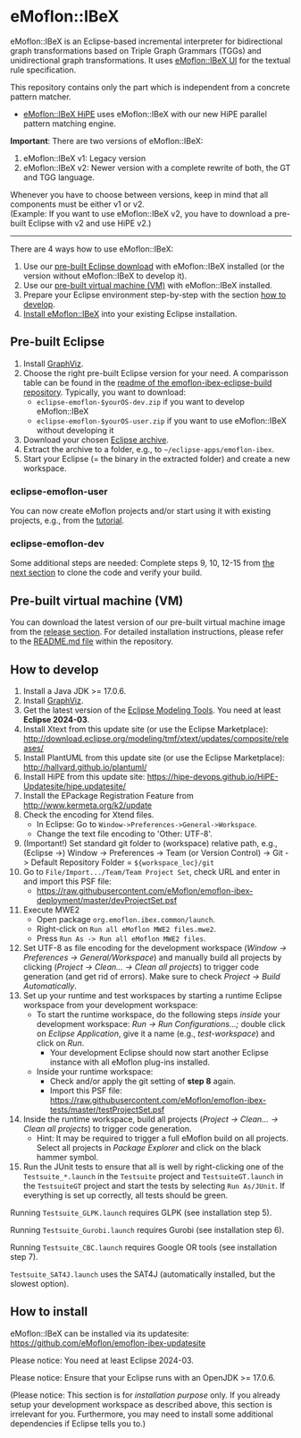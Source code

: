 # eMoflon::IBeX

eMoflon::IBeX is an Eclipse-based incremental interpreter for
	bidirectional graph transformations based on Triple Graph Grammars (TGGs)
	and unidirectional graph transformations.
It uses [eMoflon::IBeX UI](https://github.com/eMoflon/emoflon-ibex-ui)
	for the textual rule specification.

This repository contains only the part which is independent from a concrete pattern matcher.
- [eMoflon::IBeX HiPE](https://github.com/eMoflon/emoflon-ibex-hipe)
	uses eMoflon::IBeX with our new HiPE parallel pattern matching engine.

**Important**:
There are two versions of eMoflon::IBeX:
1. eMoflon::IBeX v1: Legacy version
1. eMoflon::IBeX v2: Newer version with a complete rewrite of both, the GT and TGG language.

Whenever you have to choose between versions, keep in mind that all components must be either v1 or v2.  
(Example: If you want to use eMoflon::IBeX v2, you have to download a pre-built Eclipse with v2 and use HiPE v2.)

---

There are 4 ways how to use eMoflon::IBeX:
1. Use our [pre-built Eclipse download](#pre-built-eclipse) with eMoflon::IBeX installed (or the version without eMoflon::IBeX to develop it).
1. Use our [pre-built virtual machine (VM)](#pre-built-virtual-machine-vm) with eMoflon::IBeX installed.
1. Prepare your Eclipse environment step-by-step with the section [how to develop](#how-to-develop).
1. [Install eMoflon::IBeX](#how-to-install) into your existing Eclipse installation.


## Pre-built Eclipse

1. Install [GraphViz](http://www.graphviz.org/download/).
1. Choose the right pre-built Eclipse version for your need. A comparisson table can be found in the [readme of the emoflon-ibex-eclipse-build repository](https://github.com/eMoflon/emoflon-ibex-eclipse-build). Typically, you want to download:
	+ `eclipse-emoflon-$yourOS-dev.zip` if you want to develop eMoflon::IBeX
	+ `eclipse-emoflon-$yourOS-user.zip` if you want to use eMoflon::IBeX without developing it
1. Download your chosen [Eclipse archive](https://github.com/eMoflon/emoflon-ibex-eclipse-build/releases/latest).
1. Extract the archive to a folder, e.g., to `~/eclipse-apps/emoflon-ibex`.
1. Start your Eclipse (= the binary in the extracted folder) and create a new workspace.

### eclipse-emoflon-user

You can now create eMoflon projects and/or start using it with existing projects, e.g., from the [tutorial](https://github.com/eMoflon/emoflon-ibex-tutorial).

### eclipse-emoflon-dev

Some additional steps are needed:
Complete steps 9, 10, 12-15 from [the next section](#how-to-develop) to clone the code and verify your build.


## Pre-built virtual machine (VM)

You can download the latest version of our pre-built virtual machine image from the [release section](https://github.com/eMoflon/emoflon-ibex-vm/releases).
For detailed installation instructions, please refer to the [README.md file](https://github.com/eMoflon/emoflon-ibex-vm#usageinstallation) within the repository.


## How to develop
1. Install a Java JDK >= 17.0.6.
1. Install [GraphViz](http://www.graphviz.org/download/).
1. Get the latest version of the [Eclipse Modeling Tools](https://www.eclipse.org/downloads/packages/). You need at least **Eclipse 2024-03**.
1. Install Xtext from this update site (or use the Eclipse Marketplace):
	http://download.eclipse.org/modeling/tmf/xtext/updates/composite/releases/
1. Install PlantUML from this update site (or use the Eclipse Marketplace):
	http://hallvard.github.io/plantuml/
1. Install HiPE from this update site:
	https://hipe-devops.github.io/HiPE-Updatesite/hipe.updatesite/
1. Install the EPackage Registration Feature from http://www.kermeta.org/k2/update
1. Check the encoding for Xtend files.
    - In Eclipse: Go to ```Window->Preferences->General->Workspace```.
    - Change the text file encoding to 'Other: UTF-8'.
1. (Important!) Set standard git folder to (workspace) relative path, e.g., (Eclipse ->) Window -> Preferences -> Team (or Version Control) -> Git -> Default Repository Folder = `${workspace_loc}/git`
1. Go to ```File/Import.../Team/Team Project Set```, check URL and enter in and import this PSF file:
	- https://raw.githubusercontent.com/eMoflon/emoflon-ibex-deployment/master/devProjectSet.psf
1. Execute MWE2
    - Open package ```org.emoflon.ibex.common/launch```.
    - Right-click on ```Run all eMoflon MWE2 files.mwe2```.
    - Press ```Run As -> Run all eMoflon MWE2 files```.
1. Set UTF-8 as file encoding for the development workspace (*Window &rarr; Preferences &rarr; General/Workspace*) and manually build all projects by clicking (*Project &rarr; Clean... &rarr; Clean all projects*) to trigger code generation (and get rid of errors). Make sure to check *Project &rarr; Build Automatically*.
1. Set up your runtime and test workspaces by starting a runtime Eclipse workspace from your development workspace:
	- To start the runtime workspace, do the following steps *inside* your development workspace: *Run &rarr; Run Configurations...;* double click on *Eclipse Application*, give it a name (e.g., *test-workspace*) and click on *Run*.
		- Your development Eclipse should now start another Eclipse instance with all eMoflon plug-ins installed.
	- Inside your runtime workspace:
		- Check and/or apply the git setting of **step 8** again.
		- Import this PSF file:  
		https://raw.githubusercontent.com/eMoflon/emoflon-ibex-tests/master/testProjectSet.psf
1. Inside the runtime workspace, build all projects (*Project &rarr; Clean... &rarr; Clean all projects*) to trigger code generation.
	- Hint: It may be required to trigger a full eMoflon build on all projects. Select all projects in *Package Explorer* and click on the black hammer symbol.
1. Run the JUnit tests to ensure that all is well by right-clicking
	one of the ```Testsuite_*.launch``` in the ```Testsuite``` project
	and ```TestsuiteGT.launch``` in the ```TestsuiteGT``` project
	and start the tests by selecting ```Run As/JUnit```.
	If everything is set up correctly, all tests should be green.

Running ```Testsuite_GLPK.launch``` requires GLPK (see installation step 5).
	
Running ```Testsuite_Gurobi.launch``` requires Gurobi (see installation step 6).

Running ```Testsuite_CBC.launch``` requires Google OR tools (see installation step 7).

```Testsuite_SAT4J.launch``` uses the SAT4J (automatically installed, but the slowest option).  


## How to install

eMoflon::IBeX can be installed via its updatesite: https://github.com/eMoflon/emoflon-ibex-updatesite

Please notice: You need at least Eclipse 2024-03.

Please notice: Ensure that your Eclipse runs with an OpenJDK >= 17.0.6.

(Please notice:
This section is for *installation purpose* only.
If you already setup your development workspace as described above, this section is irrelevant for you.
Furthermore, you may need to install some additional dependencies if Eclipse tells you to.)

